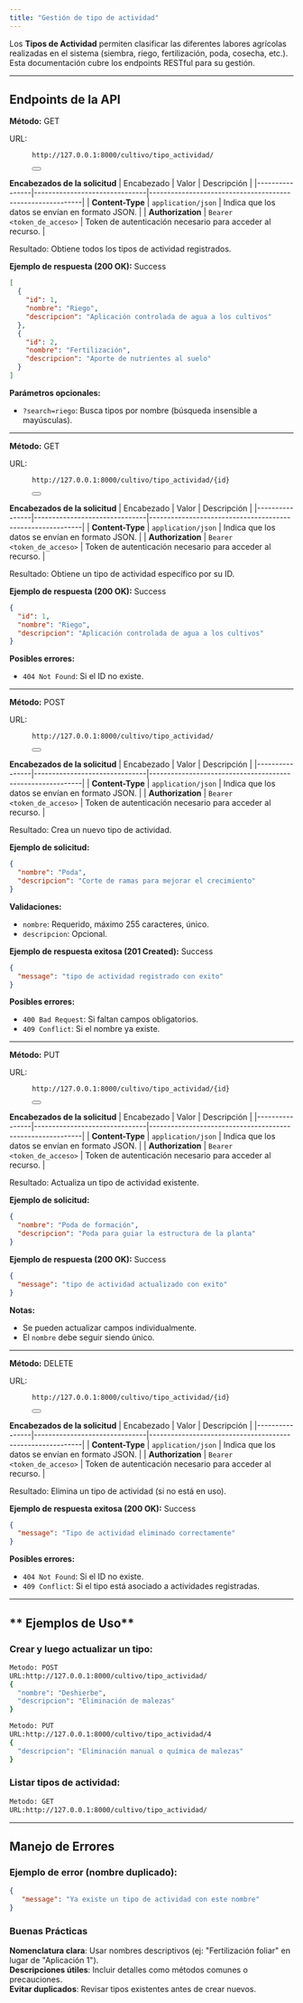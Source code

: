 ```yaml
---
title: "Gestión de tipo de actividad"
---
```

Los **Tipos de Actividad** permiten clasificar las diferentes labores agrícolas realizadas en el sistema (siembra, riego, fertilización, poda, cosecha, etc.). Esta documentación cubre los endpoints RESTful para su gestión.

---

## **Endpoints de la API**

<p> <strong>Método:</strong> <span class="sl-badge success small astro-avdet4wd">GET</span>  </p>
URL:
<section id="tab-panel-58" aria-labelledby="tab-58" role="tabpanel">  <div class="expressive-code"><figure class="frame not-content"><figcaption class="header"></figcaption><pre data-language="http" tabindex="0"><code><div class="ec-line"><div class="code"><span style="--0:#D6DEEB;--1:#403F53">http://127.0.0.1:8000/cultivo/tipo_actividad/</span></div></div></code></pre><div class="copy"><button title="Copiar al portapapeles" data-copied="¡Copiado!" data-code="http://127.0.0.1:8000/cultivo/tipo_actividad/"><div></div></button></div></figure></div>  </section>

**Encabezados de la solicitud**
| Encabezado     | Valor                         | Descripción                                               |
|----------------|-------------------------------|-----------------------------------------------------------|
| **Content-Type** | `application/json`            | Indica que los datos se envían en formato JSON.           |
| **Authorization** | `Bearer <token_de_acceso>`    | Token de autenticación necesario para acceder al recurso. |


Resultado: Obtiene todos los tipos de actividad registrados.

**Ejemplo de respuesta (200 OK):**
<span class="sl-badge success small astro-avdet4wd">Success</span> 

```json
[
  {
    "id": 1,
    "nombre": "Riego",
    "descripcion": "Aplicación controlada de agua a los cultivos"
  },
  {
    "id": 2,
    "nombre": "Fertilización",
    "descripcion": "Aporte de nutrientes al suelo"
  }
]
```

**Parámetros opcionales:**
- `?search=riego`: Busca tipos por nombre (búsqueda insensible a mayúsculas).

---

<p> <strong>Método:</strong> <span class="sl-badge success small astro-avdet4wd">GET</span>  </p>
URL:
<section id="tab-panel-58" aria-labelledby="tab-58" role="tabpanel">  <div class="expressive-code"><figure class="frame not-content"><figcaption class="header"></figcaption><pre data-language="http" tabindex="0"><code><div class="ec-line"><div class="code"><span style="--0:#D6DEEB;--1:#403F53">http://127.0.0.1:8000/cultivo/tipo_actividad/{id}</span></div></div></code></pre><div class="copy"><button title="Copiar al portapapeles" data-copied="¡Copiado!" data-code="http://127.0.0.1:8000/cultivo/tipo_actividad/{id}"><div></div></button></div></figure></div>  </section>

**Encabezados de la solicitud**
| Encabezado     | Valor                         | Descripción                                               |
|----------------|-------------------------------|-----------------------------------------------------------|
| **Content-Type** | `application/json`            | Indica que los datos se envían en formato JSON.           |
| **Authorization** | `Bearer <token_de_acceso>`    | Token de autenticación necesario para acceder al recurso. |


Resultado: Obtiene un tipo de actividad específico por su ID.

**Ejemplo de respuesta (200 OK):**
<span class="sl-badge success small astro-avdet4wd">Success</span> 

```json
{
  "id": 1,
  "nombre": "Riego",
  "descripcion": "Aplicación controlada de agua a los cultivos"
}
```

**Posibles errores:**
- `404 Not Found`: Si el ID no existe.

---

<p> <strong>Método:</strong> <span class="sl-badge success small astro-avdet4wd">POST</span>  </p>
URL:
<section id="tab-panel-58" aria-labelledby="tab-58" role="tabpanel">  <div class="expressive-code"><figure class="frame not-content"><figcaption class="header"></figcaption><pre data-language="http" tabindex="0"><code><div class="ec-line"><div class="code"><span style="--0:#D6DEEB;--1:#403F53">http://127.0.0.1:8000/cultivo/tipo_actividad/</span></div></div></code></pre><div class="copy"><button title="Copiar al portapapeles" data-copied="¡Copiado!" data-code="http://127.0.0.1:8000/cultivo/tipo_actividad/"><div></div></button></div></figure></div>  </section>

**Encabezados de la solicitud**
| Encabezado     | Valor                         | Descripción                                               |
|----------------|-------------------------------|-----------------------------------------------------------|
| **Content-Type** | `application/json`            | Indica que los datos se envían en formato JSON.           |
| **Authorization** | `Bearer <token_de_acceso>`    | Token de autenticación necesario para acceder al recurso. |


Resultado: Crea un nuevo tipo de actividad.

**Ejemplo de solicitud:**
```json
{
  "nombre": "Poda",
  "descripcion": "Corte de ramas para mejorar el crecimiento"
}
```

**Validaciones:**
- `nombre`: Requerido, máximo 255 caracteres, único.
- `descripcion`: Opcional.

**Ejemplo de respuesta exitosa (201 Created):**
<span class="sl-badge success small astro-avdet4wd">Success</span> 

```json
{
  "message": "tipo de actividad registrado con exito"
}
```

**Posibles errores:**
- `400 Bad Request`: Si faltan campos obligatorios.
- `409 Conflict`: Si el nombre ya existe.

---

<p> <strong>Método:</strong> <span class="sl-badge success small astro-avdet4wd">PUT</span>  </p>
URL:
<section id="tab-panel-58" aria-labelledby="tab-58" role="tabpanel">  <div class="expressive-code"><figure class="frame not-content"><figcaption class="header"></figcaption><pre data-language="http" tabindex="0"><code><div class="ec-line"><div class="code"><span style="--0:#D6DEEB;--1:#403F53">http://127.0.0.1:8000/cultivo/tipo_actividad/{id}</span></div></div></code></pre><div class="copy"><button title="Copiar al portapapeles" data-copied="¡Copiado!" data-code="http://127.0.0.1:8000/cultivo/tipo_actividad/{id}"><div></div></button></div></figure></div>  </section>

**Encabezados de la solicitud**
| Encabezado     | Valor                         | Descripción                                               |
|----------------|-------------------------------|-----------------------------------------------------------|
| **Content-Type** | `application/json`            | Indica que los datos se envían en formato JSON.           |
| **Authorization** | `Bearer <token_de_acceso>`    | Token de autenticación necesario para acceder al recurso. |


Resultado: Actualiza un tipo de actividad existente.

**Ejemplo de solicitud:**
```json
{
  "nombre": "Poda de formación",
  "descripcion": "Poda para guiar la estructura de la planta"
}
```

**Ejemplo de respuesta (200 OK):**
<span class="sl-badge success small astro-avdet4wd">Success</span> 
```json
{
  "message": "tipo de actividad actualizado con exito"
}
```

**Notas:**
- Se pueden actualizar campos individualmente.
- El `nombre` debe seguir siendo único.

---

<p> <strong>Método:</strong> <span class="sl-badge success small astro-avdet4wd">DELETE</span>  </p>
URL:
<section id="tab-panel-58" aria-labelledby="tab-58" role="tabpanel">  <div class="expressive-code"><figure class="frame not-content"><figcaption class="header"></figcaption><pre data-language="http" tabindex="0"><code><div class="ec-line"><div class="code"><span style="--0:#D6DEEB;--1:#403F53">http://127.0.0.1:8000/cultivo/tipo_actividad/{id}</span></div></div></code></pre><div class="copy"><button title="Copiar al portapapeles" data-copied="¡Copiado!" data-code="http://127.0.0.1:8000/cultivo/tipo_actividad/{id}"><div></div></button></div></figure></div>  </section>

**Encabezados de la solicitud**
| Encabezado     | Valor                         | Descripción                                               |
|----------------|-------------------------------|-----------------------------------------------------------|
| **Content-Type** | `application/json`            | Indica que los datos se envían en formato JSON.           |
| **Authorization** | `Bearer <token_de_acceso>`    | Token de autenticación necesario para acceder al recurso. |


Resultado: Elimina un tipo de actividad (si no está en uso).

**Ejemplo de respuesta exitosa (200 OK):**
<span class="sl-badge success small astro-avdet4wd">Success</span> 

```json
{
  "message": "Tipo de actividad eliminado correctamente"
}
```

**Posibles errores:**
- `404 Not Found`: Si el ID no existe.
- `409 Conflict`: Si el tipo está asociado a actividades registradas.

---

## ** Ejemplos de Uso**

### **Crear y luego actualizar un tipo:**
```bash
Metodo: POST 
URL:http://127.0.0.1:8000/cultivo/tipo_actividad/
{
  "nombre": "Deshierbe",
  "descripcion": "Eliminación de malezas"
}

Metodo: PUT 
URL:http://127.0.0.1:8000/cultivo/tipo_actividad/4
{
  "descripcion": "Eliminación manual o química de malezas"
}
```

### **Listar tipos de actividad:**
```bash
Metodo: GET 
URL:http://127.0.0.1:8000/cultivo/tipo_actividad/
```

---

## **Manejo de Errores**

### **Ejemplo de error (nombre duplicado):**
```json
{
   "message": "Ya existe un tipo de actividad con este nombre"
}
```

### **Buenas Prácticas**
**Nomenclatura clara**: Usar nombres descriptivos (ej: "Fertilización foliar" en lugar de "Aplicación 1").  
**Descripciones útiles**: Incluir detalles como métodos comunes o precauciones.  
**Evitar duplicados**: Revisar tipos existentes antes de crear nuevos.
